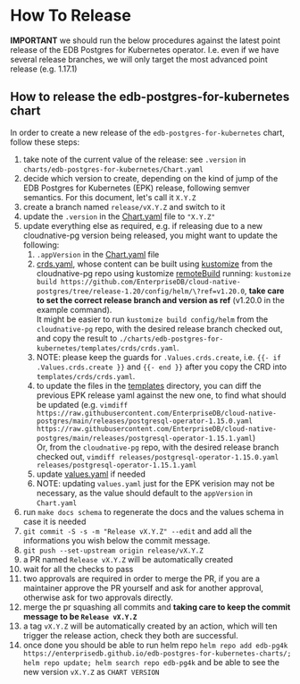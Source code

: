 # How To Release

**IMPORTANT** we should run the below procedures against the latest point
release of the EDB Postgres for Kubernetes operator. I.e. even if we have several release branches, we will only target the most advanced point
release (e.g. 1.17.1)

## How to release the edb-postgres-for-kubernetes chart

In order to create a new release of the `edb-postgres-for-kubernetes` chart,
follow these steps:

1. take note of the current value of the release: see `.version`
   in `charts/edb-postgres-for-kubernetes/Chart.yaml`
1. decide which version to create, depending on the kind of jump of the
   EDB Postgres for Kubernetes (EPK) release, following semver semantics.
   For this document, let's call it `X.Y.Z`
1. create a branch named `release/vX.Y.Z` and switch to it
1. update the `.version` in the [Chart.yaml](./charts/edb-postgres-for-kubernetes/Chart.yaml) file to `"X.Y.Z"`
1. update everything else as required, e.g. if releasing due to a new
   cloudnative-pg version being released, you might want to update the
   following:
   1. `.appVersion` in the [Chart.yaml](./charts/edb-postgres-for-kubernetes/Chart.yaml) file
   1. [crds.yaml](./charts/edb-postgres-for-kubernetes/templates/crds/crds.yaml), whose
       content can be built using [kustomize](https://kustomize.io/) from the
       cloudnative-pg repo using kustomize
       [remoteBuild](https://github.com/kubernetes-sigs/kustomize/blob/master/examples/remoteBuild.md)
       running: `kustomize build
       https://github.com/EnterpriseDB/cloud-native-postgres/tree/release-1.20/config/helm/\?ref=v1.20.0`,
       **take care to set the correct release branch and version as ref**
        (v1.20.0 in the example
       command). \
       It might be easier to run `kustomize build config/helm` from the
      `cloudnative-pg` repo, with the desired release branch checked out, and
      copy the result to `./charts/edb-postgres-for-kubernetes/templates/crds/crds.yaml`.
   1. NOTE: please keep the guards for `.Values.crds.create`, i.e.
      `{{- if .Values.crds.create }}` and `{{- end }}` after you copy the CRD
      into `templates/crds/crds.yaml`.
   1. to update the files in the
       [templates](./charts/edb-postgres-for-kubernetes/templates) directory, you can diff
       the previous EPK release yaml against the new one, to find what
       should be updated (e.g. `vimdiff
       https://raw.githubusercontent.com/EnterpriseDB/cloud-native-postgres/main/releases/postgresql-operator-1.15.0.yaml
       https://raw.githubusercontent.com/EnterpriseDB/cloud-native-postgres/main/releases/postgresql-operator-1.15.1.yaml`) \
       Or, from the `cloudnative-pg` repo, with the desired release branch checked out,
       `vimdiff releases/postgresql-operator-1.15.0.yaml releases/postgresql-operator-1.15.1.yaml`
   1. update [values.yaml](./charts/edb-postgres-for-kubernetes/values.yaml) if needed
   1. NOTE: updating `values.yaml` just for the EPK  verision may not be
      necessary, as the value should default to the `appVersion` in `Chart.yaml`
1. run `make docs schema` to regenerate the docs and the values schema in case it is needed
1. `git commit -S -s -m "Release vX.Y.Z" --edit` and add all
     the informations you wish below the commit message.
1. `git push --set-upstream origin release/vX.Y.Z`
1. a PR named `Release vX.Y.Z` will be automatically created
1. wait for all the checks to pass
1. two approvals are required in order to merge the PR, if you are a
     maintainer approve the PR yourself and ask for another approval, otherwise
     ask for two approvals directly.
1. merge the pr squashing all commits and **taking care to keep the commit
     message to be `Release vX.Y.Z`**
1. a tag `vX.Y.Z` will be automatically created by an action,
     which will ten trigger the release action, check they both are successful.
1. once done you should be able to run helm repo `helm repo add edb-pg4k https://enterprisedb.github.io/edb-postgres-for-kubernetes-charts/; helm repo update; helm search repo edb-pg4k` and be able to see the new version `vX.Y.Z` as `CHART VERSION`
